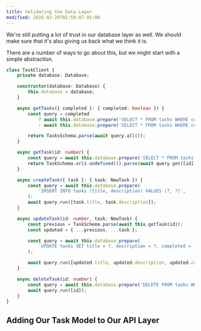 ```yaml
---
title: Validating the Data Layer
modified: 2025-03-20T02:59:07-05:00
---
```


We're still putting a lot of trust in our database layer as well. We should make sure that it's also giving us back what we think it is.

There are a number of ways to go about this, but we might start with a simple abstraction.

```ts
class TaskClient {
	private database: Database;

	constructor(database: Database) {
		this.database = database;
	}

	async getTasks({ completed }: { completed: boolean }) {
		const query = completed
			? await this.database.prepare('SELECT * FROM tasks WHERE completed = 1')
			: await this.database.prepare('SELECT * FROM tasks WHERE completed = 0');

		return TasksSchema.parse(await query.all());
	}

	async getTask(id: number) {
		const query = await this.database.prepare('SELECT * FROM tasks WHERE id = ?');
		return TaskSchema.or(z.undefined()).parse(await query.get([id]));
	}

	async createTask({ task }: { task: NewTask }) {
		const query = await this.database.prepare(
			'INSERT INTO tasks (title, description) VALUES (?, ?)',
		);
		await query.run([task.title, task.description]);
	}

	async updateTask(id: number, task: NewTask) {
		const previous = TaskSchema.parse(await this.getTask(id));
		const updated = { ...previous, ...task };

		const query = await this.database.prepare(
			`UPDATE tasks SET title = ?, description = ?, completed = ? WHERE id = ?`,
		);

		await query.run([updated.title, updated.description, updated.completed, id]);
	}

	async deleteTask(id: number) {
		const query = await this.database.prepare('DELETE FROM tasks WHERE id = ?');
		await query.run([id]);
	}
}
```

## Adding Our Task Model to Our API Layer

